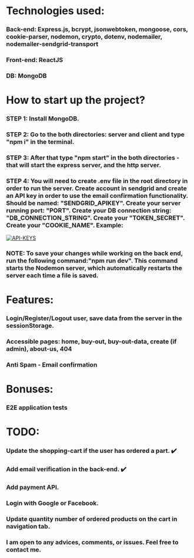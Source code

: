 # Technologies used:

### Back-end: Express.js, bcrypt, jsonwebtoken, mongoose, cors, cookie-parser, nodemon, crypto, dotenv, nodemailer, nodemailer-sendgrid-transport
### Front-end: ReactJS
### DB: MongoDB

# How to start up the project?
### STEP 1: Install MongoDB.
### STEP 2: Go to the both directories: server and client and type "npm i" in the terminal. 
### STEP 3: After that type "npm start" in the both directories - that will start the express server, and the http server. 
### STEP 4: You will need to create .env file in the root directory in order to run the server. Create account in sendgrid and create an API key in order to use the email confirmation functionality. Should be named: "SENDGRID_APIKEY". Create your server running port: "PORT". Create your DB connection string: "DB_CONNECTION_STRING". Create your "TOKEN_SECRET". Create your "COOKIE_NAME". Example:
<a href="https://ibb.co/HpJzX5c"><img src="https://i.ibb.co/HpJzX5c/API-KEYS.png" alt="API-KEYS" border="0"></a>

### NOTE: To save your changes while working on the back end, run the following command:"npm run dev". This command starts the Nodemon server, which automatically restarts the server each time a file is saved.


# Features:
### Login/Register/Logout user, save data from the server in the sessionStorage.
### Accessible pages: home, buy-out, buy-out-data, create (if admin), about-us, 404
### Anti Spam - Email confirmation

# Bonuses:
### E2E application tests

# TODO:
### Update the shopping-cart if the user has ordered a part. :heavy_check_mark:
### Add email verification in the back-end. :heavy_check_mark:
### Add payment API.
### Login with Google or Facebook.
### Update quantity number of ordered products on the cart in navigation tab.

### I am open to any advices, comments, or issues. Feel free to contact me. 


